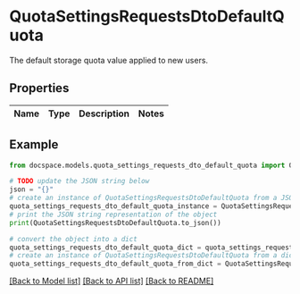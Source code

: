 # QuotaSettingsRequestsDtoDefaultQuota

The default storage quota value applied to new users.

## Properties

Name | Type | Description | Notes
------------ | ------------- | ------------- | -------------

## Example

```python
from docspace.models.quota_settings_requests_dto_default_quota import QuotaSettingsRequestsDtoDefaultQuota

# TODO update the JSON string below
json = "{}"
# create an instance of QuotaSettingsRequestsDtoDefaultQuota from a JSON string
quota_settings_requests_dto_default_quota_instance = QuotaSettingsRequestsDtoDefaultQuota.from_json(json)
# print the JSON string representation of the object
print(QuotaSettingsRequestsDtoDefaultQuota.to_json())

# convert the object into a dict
quota_settings_requests_dto_default_quota_dict = quota_settings_requests_dto_default_quota_instance.to_dict()
# create an instance of QuotaSettingsRequestsDtoDefaultQuota from a dict
quota_settings_requests_dto_default_quota_from_dict = QuotaSettingsRequestsDtoDefaultQuota.from_dict(quota_settings_requests_dto_default_quota_dict)
```
[[Back to Model list]](../README.md#documentation-for-models) [[Back to API list]](../README.md#documentation-for-api-endpoints) [[Back to README]](../README.md)


